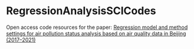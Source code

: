 # RegressionAnalysisSCICodes
Open access code resources for the paper: [Regression model and method settings for air pollution status analysis based on air quality data in Beijing (2017–2021)](https://link.springer.com/article/10.1007/s41060-023-00415-7)
